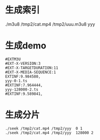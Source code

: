 生成索引
===
./m3u8 /tmp2/cat.mp4 /tmp2/uuu.m3u8 yyy

生成demo
===
```
#EXTM3U
#EXT-X-VERSION:3
#EXT-X-TARGETDURATION:11
#EXT-X-MEDIA-SEQUENCE:1
EXTINF:9.984580,
yyy-0-1.ts
#EXTINF:7.964444,
yyy-128000-2.ts
#EXTINF:9.589841,
```

生成分片
===
```
./seek /tmp2/cat.mp4 /tmp2/yyy  0 1
./seek /tmp2/cat.mp4 /tmp2/yyy  128000 2
```


